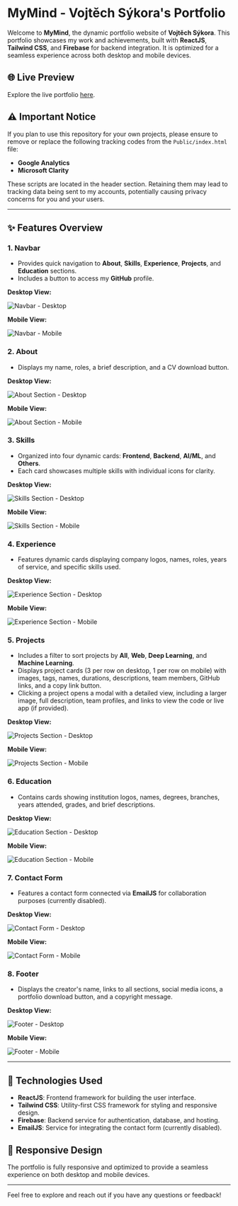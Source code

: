 # MyMind - Vojtěch Sýkora's Portfolio

Welcome to **MyMind**, the dynamic portfolio website of **Vojtěch Sýkora**. This portfolio showcases my work and achievements, built with **ReactJS**, **Tailwind CSS**, and **Firebase** for backend integration. It is optimized for a seamless experience across both desktop and mobile devices.

## 🌐 Live Preview

Explore the live portfolio [here](https://sibisiddharth8.github.io/portfolio-react/).

## ⚠️ Important Notice

If you plan to use this repository for your own projects, please ensure to remove or replace the following tracking codes from the `Public/index.html` file:

- **Google Analytics**
- **Microsoft Clarity**

These scripts are located in the header section. Retaining them may lead to tracking data being sent to my accounts, potentially causing privacy concerns for you and your users.

---

## ✨ Features Overview

### 1. **Navbar**
   - Provides quick navigation to **About**, **Skills**, **Experience**, **Projects**, and **Education** sections.
   - Includes a button to access my **GitHub** profile.

   **Desktop View:**

   ![Navbar - Desktop](/readme-images/navbar.png)

   **Mobile View:**

   ![Navbar - Mobile](/readme-images/navbarmobile.png)

### 2. **About**
   - Displays my name, roles, a brief description, and a CV download button.

   **Desktop View:**

   ![About Section - Desktop](/readme-images/about.png)

   **Mobile View:**

   ![About Section - Mobile](/readme-images/aboutmobile.png)

### 3. **Skills**
   - Organized into four dynamic cards: **Frontend**, **Backend**, **AI/ML**, and **Others**.
   - Each card showcases multiple skills with individual icons for clarity.

   **Desktop View:**

   ![Skills Section - Desktop](/readme-images/skills.png)

   **Mobile View:**

   ![Skills Section - Mobile](/readme-images/skillsmobile.png)

### 4. **Experience**
   - Features dynamic cards displaying company logos, names, roles, years of service, and specific skills used.

   **Desktop View:**

   ![Experience Section - Desktop](/readme-images/experience.png)

   **Mobile View:**

   ![Experience Section - Mobile](/readme-images/experiencemobile.png)

### 5. **Projects**
   - Includes a filter to sort projects by **All**, **Web**, **Deep Learning**, and **Machine Learning**.
   - Displays project cards (3 per row on desktop, 1 per row on mobile) with images, tags, names, durations, descriptions, team members, GitHub links, and a copy link button.
   - Clicking a project opens a modal with a detailed view, including a larger image, full description, team profiles, and links to view the code or live app (if provided).

   **Desktop View:**

   ![Projects Section - Desktop](/readme-images/projects.png)

   **Mobile View:**

   ![Projects Section - Mobile](/readme-images/projectsmobile.png)

### 6. **Education**
   - Contains cards showing institution logos, names, degrees, branches, years attended, grades, and brief descriptions.

   **Desktop View:**

   ![Education Section - Desktop](/readme-images/education.png)

   **Mobile View:**

   ![Education Section - Mobile](/readme-images/educationmobile.png)

### 7. **Contact Form**
   - Features a contact form connected via **EmailJS** for collaboration purposes (currently disabled).

   **Desktop View:**

   ![Contact Form - Desktop](/readme-images/contact.png)

   **Mobile View:**

   ![Contact Form - Mobile](/readme-images/contactmobile.png)

### 8. **Footer**
   - Displays the creator's name, links to all sections, social media icons, a portfolio download button, and a copyright message.

   **Desktop View:**

   ![Footer - Desktop](/readme-images/footer.png)

   **Mobile View:**

   ![Footer - Mobile](/readme-images/footermobile.png)

---

## 🔧 Technologies Used
- **ReactJS**: Frontend framework for building the user interface.
- **Tailwind CSS**: Utility-first CSS framework for styling and responsive design.
- **Firebase**: Backend service for authentication, database, and hosting.
- **EmailJS**: Service for integrating the contact form (currently disabled).

## 📱 Responsive Design
The portfolio is fully responsive and optimized to provide a seamless experience on both desktop and mobile devices.

---

Feel free to explore and reach out if you have any questions or feedback!

